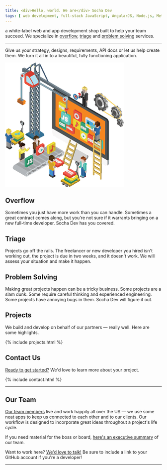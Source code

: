 ```yaml
---
title: <div>Hello, world. We are</div> Socha Dev
tags: [ web development, full-stack JavaScript, AngularJS, Node.js, Meteor, PHP, Phalcon, Drupal, front ]
---
```


<div class="stripe second">
  <div class="container">
    <div class="alpha">
      <p>a
        <span class="gray tooltip" data-tip="White-label means that you can take
        credit for the work you hire us to do; we like staying behind the scenes.">white-label</span>
        web and app development shop built to help your team succeed. We specialize in
        <a href="#overflow" class="blue">overflow</a>,
        <a href="#triage" class="red">triage</a> and
        <a href="#problem-solving" class="green">problem solving</a> services.
      </p>
      <hr>
      <p>Give us your strategy, designs, requirements, API docs or let us help create them.
      We turn it all in to a beautiful, fully functioning application.</p>
    </div>
    <div class="beta">
      <img src="/assets/images/heroes/main-illust.png" style="width: auto;" />
    </div>
  </div>
</div>
<div class="stripe blue">
  <div class="container">
    <div class="alpha"><i class="fa fa-tint fa-9x fa-hide-mobile"></i></div>
    <div class="beta">
      <h2 id="overflow">Overflow</h2>
      <p>Sometimes you just have more work than you can handle. Sometimes a great contract comes along, but you're not sure if it warrants bringing on a new full-time developer. Socha Dev has you covered.</p>
    </div>
  </div>
</div>
<div class="stripe red">
  <div class="container">
    <div class="alpha">
      <h2 id="triage">Triage</h2>
      <p>Projects go off the rails. The freelancer or new developer you hired isn't working out, the project is due in two weeks, and it doesn't work. We will assess your situation and make it happen.</p>
    </div>
    <div class="beta"><i class="fa fa-ambulance fa-flip-horizontal fa-rotate-90 fa-7x fa-hide-mobile"></i></div>
  </div>
</div>
<div class="stripe green">
  <div class="container">
    <div class="alpha"><i class="fa fa-cogs fa-8x fa-hide-mobile"></i></div>
    <div class="beta">
      <h2 id="problem-solving">Problem Solving</h2>
      <p>Making great projects happen can be a tricky business. Some projects are a slam dunk. Some require careful thinking and experienced engineering. Some projects have annoying bugs in them. Socha Dev will figure it out.</p>
    </div>
  </div>
</div>
<div class="stripe gray">
  <div class="container">
    <div class="columns-12">
      <h2 id="projects">Projects</h2>
      <p>We build and develop on behalf of our partners &mdash; really well. Here are some highlights.</p>
      {% include projects.html %}
    </div>
  </div>
</div>
<div class="stripe last">
  <div class="container">
    <div class="columns-12">
      <h2 id="contact">Contact Us</h2>
      <p><a href="{{ page.url }}" class="blue form-toggler">Ready to get started?</a> We'd love to learn more about your project.</p>
    </div>
    <div class="columns-8">{% include contact.html %}
    </div>
  </div>
</div>
<div class="stripe team">
  <div class="container">
    <hr>
    <div class="alpha"><span class="sprite a-team"></span></div>
    <div class="beta">
      <h2 id="about">Our Team</h2>
      <p><a href="/team" class="purple">Our team members</a> live and work happily all over the US &mdash; we use some neat apps to keep us connected to each other and to our clients. <!--<a href="/workflow" class="green">Our workflow</a>--> Our workflow is designed to incorporate great ideas throughout a project's life cycle.</p>
    </div>
  </div>
  <div class="container">
    <div class="columns-12">
      <p>If you need material for the boss or board, <a href="/executive-summary" target="_blank" class="red">here's an executive summary</a> of our team.</p>
      <p>Want to work here? <a href="#contact" class="blue form-toggler">We'd love to talk!</a> Be sure to include a link to your GitHub account if you're a developer!</p>
      <hr>
    </div>
  </div>
</div>